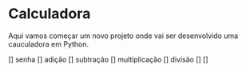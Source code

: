 # Calculadora
Aqui vamos começar um novo projeto onde vai ser desenvolvido uma cauculadora em Python.

[] senha
[] adição
[] subtração
[] multiplicação
[] divisão
[]
[]